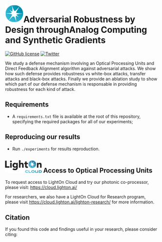 # <img src="_static/lighton_small.png" width=60/>Adversarial Robustness by Design throughAnalog Computing and Synthetic Gradients

[![GitHub license](https://img.shields.io/badge/license-MIT-blue.svg)](LICENSE)  [![Twitter](https://img.shields.io/twitter/follow/LightOnIO?style=social)](https://twitter.com/LightOnIO)

We study a defense mechanism involving an Optical Processing Units and Direct Feedback Alignment algorithm against adversarial attacks. We show how such defense provides robustness vs white-box attacks, transfer attacks and black-box attacks. Finally we provide an ablation study to show which part of our defense mechanism is responsable in providing robustness for each kind of attack. 

## Requirements

- A `requirements.txt` file is available at the root of this repository, specifying the required packages for all of our experiments; 

## Reproducing our results

- Run `./experiments` for results reproduction. 

## <img src="_static/lighton_cloud_small.png" width=120/> Access to Optical Processing Units

To request access to LightOn Cloud and try our photonic co-processor, please visit: https://cloud.lighton.ai/

For researchers, we also have a LightOn Cloud for Research program, please visit https://cloud.lighton.ai/lighton-research/ for more information.

## Citation 

If you found this code and findings useful in your research, please consider citing:
<Bibtex for citation>
  
